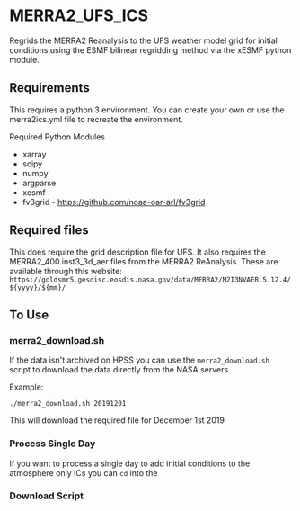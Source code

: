 # MERRA2_UFS_ICS
Regrids the MERRA2 Reanalysis to the UFS weather model grid for initial conditions using the ESMF bilinear regridding method via the xESMF python module.


## Requirements

This requires a python 3 environment.  You can create your own or use the merra2ics.yml file to recreate the environment.

Required Python Modules

- xarray
- scipy
- numpy 
- argparse
- xesmf
- fv3grid - https://github.com/noaa-oar-arl/fv3grid

## Required files

This does require the grid description file for UFS. It also requires the MERRA2_400.inst3_3d_aer files from the MERRA2 ReAnalysis.  These are available through this website: `https://goldsmr5.gesdisc.eosdis.nasa.gov/data/MERRA2/M2I3NVAER.5.12.4/${yyyy}/${mm}/`

## To Use

### merra2_download.sh

If the data isn't archived on HPSS you can use the `merra2_download.sh` script to download the data directly from the NASA servers

Example: 

`./merra2_download.sh 20191201`

This will download the required file for December 1st 2019

### Process Single Day

If you want to process a single day to add initial conditions to the atmosphere only ICs you can `cd` into the 

### Download Script

